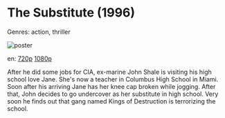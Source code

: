 # The Substitute (1996)

Genres: action, thriller

![poster](http://image.tmdb.org/t/p/w500/jlhe2SKWqW3F7BEQl3sOkgXLtkW.jpg)

en:
  [720p](magnet:?xt=urn:btih:9D24B3E7C77DA12B64577F35714EF588FB3283E6&tr=udp://glotorrents.pw:6969/announce&tr=udp://tracker.opentrackr.org:1337/announce&tr=udp://torrent.gresille.org:80/announce&tr=udp://tracker.openbittorrent.com:80&tr=udp://tracker.coppersurfer.tk:6969&tr=udp://tracker.leechers-paradise.org:6969&tr=udp://p4p.arenabg.ch:1337&tr=udp://tracker.internetwarriors.net:1337)
  [1080p](magnet:?xt=urn:btih:72CE933427D1EC796C4E74C5109521B06D3F86CB&tr=udp://glotorrents.pw:6969/announce&tr=udp://tracker.opentrackr.org:1337/announce&tr=udp://torrent.gresille.org:80/announce&tr=udp://tracker.openbittorrent.com:80&tr=udp://tracker.coppersurfer.tk:6969&tr=udp://tracker.leechers-paradise.org:6969&tr=udp://p4p.arenabg.ch:1337&tr=udp://tracker.internetwarriors.net:1337)
  


After he did some jobs for CIA, ex-marine John Shale is visiting his high school love Jane. She's now a teacher in Columbus High School in Miami. Soon after his arriving Jane has her knee cap broken while jogging. After that, John decides to go undercover as her substitute in high school. Very soon he finds out that gang named Kings of Destruction is terrorizing the school.